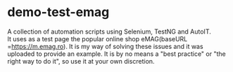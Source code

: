 # demo-test-emag
A collection of automation scripts using Selenium, TestNG and AutoIT.  
It uses as a test page the popular online shop eMAG(baseURL =https://m.emag.ro).
It is my way of solving these issues and it was uploaded to provide an example. 
It is by no means a "best practice" or "the right way to do it", so use it at your own discretion.
